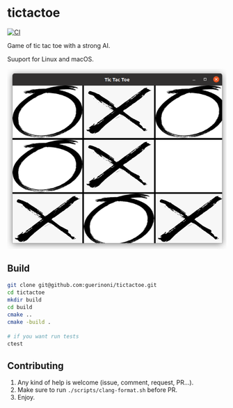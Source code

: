 # tictactoe

[![CI](https://github.com/guerinoni/tictactoe/actions/workflows/CI.yml/badge.svg)](https://github.com/guerinoni/tictactoe/actions/workflows/CI.yml)

Game of tic tac toe with a strong AI.

Suuport for Linux and macOS.

![](./docs/screenshot.png)

## Build

```bash
git clone git@github.com:guerinoni/tictactoe.git
cd tictactoe
mkdir build
cd build
cmake ..
cmake -build .

# if you want run tests
ctest
```


## Contributing

1. Any kind of help is welcome (issue, comment, request, PR...).
2. Make sure to run `./scripts/clang-format.sh` before PR.
3. Enjoy.